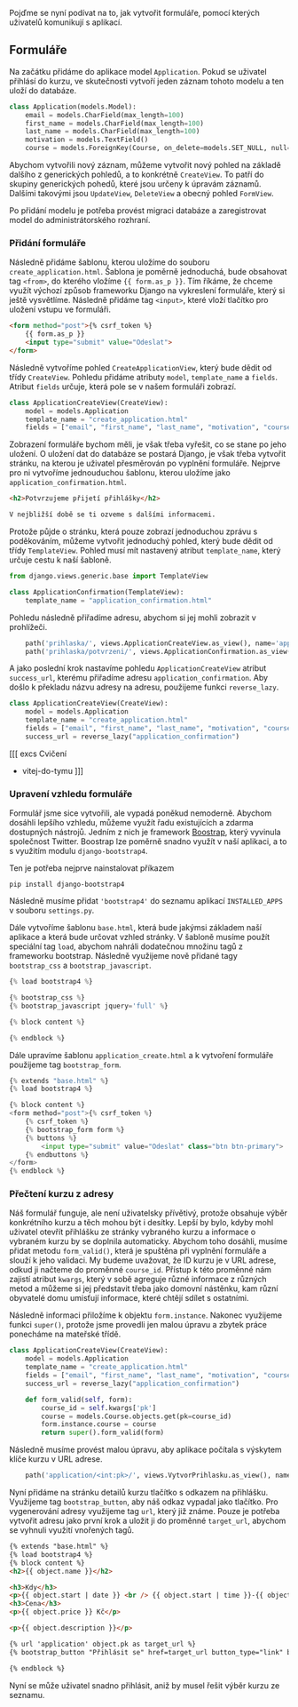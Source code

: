 Pojďme se nyní podívat na to, jak vytvořit formuláře, pomocí kterých uživatelů komunikují s aplikací.

## Formuláře

Na začátku přidáme do aplikace model `Application`. Pokud se uživatel přihlásí do kurzu, ve skutečnosti vytvoří jeden záznam tohoto modelu a ten uloží do databáze.

```python
class Application(models.Model):
    email = models.CharField(max_length=100)
    first_name = models.CharField(max_length=100)
    last_name = models.CharField(max_length=100)
    motivation = models.TextField()
    course = models.ForeignKey(Course, on_delete=models.SET_NULL, null=True)
```

Abychom vytvořili nový záznam, můžeme vytvořit nový pohled na základě dalšího z generických pohledů, a to konkrétně `CreateView`. To patří do skupiny generických pohedů, které jsou určeny k úpravám záznamů. Dalšími takovými jsou `UpdateView`, `DeleteView` a obecný pohled `FormView`.

Po přidání modelu je potřeba provést migraci databáze a zaregistrovat model do administrátorského rozhraní.

### Přidání formuláře

Následně přidáme šablonu, kterou uložíme do souboru `create_application.html`. Šablona je poměrně jednoduchá, bude obsahovat tag `<from>`, do kterého vložíme `{{ form.as_p }}`. Tím říkáme, že chceme využít výchozí způsob frameworku Django na vykreslení formuláře, který si ještě vysvětlíme. Následně přidáme tag `<input>`, které vloží tlačítko pro uložení vstupu ve formuláři.

```html
<form method="post">{% csrf_token %}
    {{ form.as_p }}
    <input type="submit" value="Odeslat">
</form>
```

Následně vytvoříme pohled `CreateApplicationView`, který bude dědit od třídy `CreateView`. Pohledu přidáme atributy `model`, `template_name` a `fields`. Atribut `fields` určuje, která pole se v našem formuláři zobrazí.

```python
class ApplicationCreateView(CreateView):
    model = models.Application
    template_name = "create_application.html"
    fields = ["email", "first_name", "last_name", "motivation", "course"]
```

Zobrazení formuláře bychom měli, je však třeba vyřešit, co se stane po jeho uložení. O uložení dat do databáze se postará Django, je však třeba vytvořit stránku, na kterou je uživatel přesměrován po vyplnění formuláře. Nejprve pro ni vytvoříme jednouduchou šablonu, kterou uložíme jako `application_confirmation.html`.

```html
<h2>Potvrzujeme přijetí přihlášky</h2>

V nejbližší době se ti ozveme s dalšími informacemi.
```

Protože půjde o stránku, která pouze zobrazí jednoduchou zprávu s poděkováním, můžeme vytvořit jednoduchý pohled, který bude dědit od třídy `TemplateView`. Pohled musí mít nastavený atribut `template_name`, který určuje cestu k naší šabloně.

```python
from django.views.generic.base import TemplateView

class ApplicationConfirmation(TemplateView):
    template_name = "application_confirmation.html"
```

Pohledu následně přiřadíme adresu, abychom si jej mohli zobrazit v prohlížeči.

```python
    path('prihlaska/', views.ApplicationCreateView.as_view(), name='application_create'),
    path('prihlaska/potvrzeni/', views.ApplicationConfirmation.as_view(), name='application_confirmation'),
```

A jako poslední krok nastavíme pohledu `ApplicationCreateView` atribut `success_url`, kterému přiřadíme adresu `application_confirmation`. Aby došlo k překladu názvu adresy na adresu, použijeme funkci `reverse_lazy`.


```python
class ApplicationCreateView(CreateView):
    model = models.Application
    template_name = "create_application.html"
    fields = ["email", "first_name", "last_name", "motivation", "course"]
    success_url = reverse_lazy("application_confirmation")
```

[[[ excs Cvičení
- vitej-do-tymu
]]]

### Upravení vzhledu formuláře

Formulář jsme sice vytvořili, ale vypadá poněkud nemoderně. Abychom dosáhli lepšího vzhledu, můžeme využít řadu existujících a zdarma dostupných nástrojů. Jedním z nich je framework [Boostrap](https://getbootstrap.com/), který vyvinula společnost Twitter. Boostrap lze poměrně snadno využít v naší aplikaci, a to s využitím modulu `django-bootstrap4`.

Ten je potřeba nejprve nainstalovat příkazem

```
pip install django-bootstrap4
```

Následně musíme přidat `'bootstrap4'` do seznamu aplikací `INSTALLED_APPS` v souboru `settings.py`.

Dále vytvoříme šablonu `base.html`, která bude jakýmsi základem naší aplikace a která bude určovat vzhled stránky. V šabloně musíme použít speciální tag `load`, abychom nahráli dodatečnou množinu tagů z frameworku bootstrap. Následně využijeme nově přidané tagy `bootstrap_css` a `bootstrap_javascript`.

```python
{% load bootstrap4 %}

{% bootstrap_css %}
{% bootstrap_javascript jquery='full' %}

{% block content %}

{% endblock %}
```

Dále upravíme šablonu `application_create.html` a k vytvoření formuláře použijeme tag `bootstrap_form`.

```python
{% extends "base.html" %}
{% load bootstrap4 %}

{% block content %}
<form method="post">{% csrf_token %}
    {% csrf_token %}
    {% bootstrap_form form %}
    {% buttons %}
        <input type="submit" value="Odeslat" class="btn btn-primary">
    {% endbuttons %}
</form>
{% endblock %}
```

### Přečtení kurzu z adresy

Náš formulář funguje, ale není uživatelsky přívětivý, protože obsahuje výběr konkrétního kurzu a těch mohou být i desítky. Lepší by bylo, kdyby mohl uživatel otevřít přihlášku ze stránky vybraného kurzu a informace o vybraném kurzu by se doplnila automaticky. Abychom toho dosáhli, musíme přidat metodu `form_valid()`, která je spuštěna při vyplnění formuláře a slouží k jeho validaci. My budeme uvažovat, že ID kurzu je v URL adrese, odkud ji načteme do proměnné `course_id`. Přístup k této proměnné nám zajistí atribut `kwargs`, který v sobě agreguje různé informace z různých metod a můžeme si jej představit třeba jako domovní nástěnku, kam různí obyvatelé domu umisťují informace, které chtějí sdílet s ostatními. 

Následně informaci přiložíme k objektu `form.instance`. Nakonec využijeme funkci `super()`, protože jsme provedli jen malou úpravu a zbytek práce ponecháme na mateřské třídě.

```python
class ApplicationCreateView(CreateView):
    model = models.Application
    template_name = "create_application.html"
    fields = ["email", "first_name", "last_name", "motivation", "course"]
    success_url = reverse_lazy("application_confirmation")

    def form_valid(self, form):
        course_id = self.kwargs['pk']
        course = models.Course.objects.get(pk=course_id)
        form.instance.course = course
        return super().form_valid(form)
```

Následně musíme provést malou úpravu, aby aplikace počítala s výskytem klíče kurzu v URL adrese.

```python
    path('application/<int:pk>/', views.VytvorPrihlasku.as_view(), name='application_create'),
```

Nyní přidáme na stránku detailů kurzu tlačítko s odkazem na přihlášku. Využijeme tag `bootstrap_button`, aby náš odkaz vypadal jako tlačítko. Pro vygenerování adresy využijeme tag `url`, který již známe. Pouze je potřeba vytvořit adresu jako první krok a uložit ji do proměnné `target_url`, abychom se vyhnuli využití vnořených tagů.

```html
{% extends "base.html" %}
{% load bootstrap4 %}
{% block content %}
<h2>{{ object.name }}</h2>

<h3>Kdy</h3>
<p>{{ object.start | date }} <br /> {{ object.start | time }}-{{ object.end | time }}</p>
<h3>Cena</h3>
<p>{{ object.price }} Kč</p>

<p>{{ object.description }}</p>

{% url 'application' object.pk as target_url %}
{% bootstrap_button "Přihlásit se" href=target_url button_type="link" button_class="btn-info" %}

{% endblock %}
```

Nyní se může uživatel snadno přihlásit, aniž by musel řešit výběr kurzu ze seznamu.
